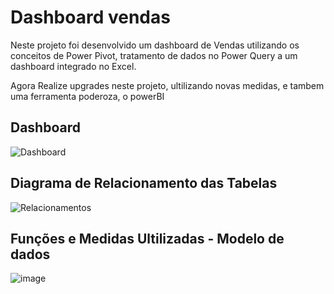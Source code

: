 # Dashboard vendas

Neste projeto foi desenvolvido um dashboard de Vendas utilizando os conceitos de Power Pivot, tratamento de dados no Power Query a um dashboard integrado no Excel.

Agora Realize upgrades neste projeto, ultilizando novas medidas, e tambem uma ferramenta poderoza, o powerBI


## Dashboard
![Dashboard](https://github.com/pmachadocode/dashboard_vendas/assets/49794067/70cc5619-f013-41ae-9a2a-2c840a114b2d)

## Diagrama de Relacionamento das Tabelas

![Relacionamentos](https://github.com/pmachadocode/dashboard_vendas/assets/49794067/f9b0d594-0ac6-4b78-b7ed-eef9c4008b99)

## Funções e Medidas Ultilizadas - Modelo de dados

![image](https://github.com/pmachadocode/dashboard_vendas/assets/49794067/0cb9b87a-18b1-4b68-8a06-9cb2d7307d51)





